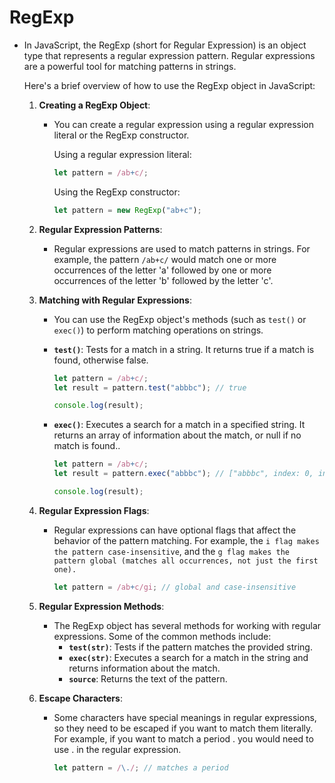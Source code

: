 # RegExp

- In JavaScript, the RegExp (short for Regular Expression) is an object type that represents a regular expression pattern. Regular expressions are a powerful tool for matching patterns in strings.

  Here's a brief overview of how to use the RegExp object in JavaScript:

  1.  **Creating a RegExp Object**:

      - You can create a regular expression using a regular expression literal or the RegExp constructor.

        Using a regular expression literal:

        ```javascript
        let pattern = /ab+c/;
        ```

        Using the RegExp constructor:

        ```javascript
        let pattern = new RegExp("ab+c");
        ```

  2.  **Regular Expression Patterns**:

      - Regular expressions are used to match patterns in strings. For example, the pattern `/ab+c/` would match one or more occurrences of the letter 'a' followed by one or more occurrences of the letter 'b' followed by the letter 'c'.

  3.  **Matching with Regular Expressions**:

      - You can use the RegExp object's methods (such as `test()` or `exec()`) to perform matching operations on strings.
      - **`test()`**: Tests for a match in a string. It returns true if a match is found, otherwise false.

        ```javascript
        let pattern = /ab+c/;
        let result = pattern.test("abbbc"); // true

        console.log(result);
        ```

      - **`exec()`**: Executes a search for a match in a specified string. It returns an array of information about the match, or null if no match is found..

        ```javascript
        let pattern = /ab+c/;
        let result = pattern.exec("abbbc"); // ["abbbc", index: 0, input: "abbbc", groups: undefined]

        console.log(result);
        ```

  4.  **Regular Expression Flags**:

      - Regular expressions can have optional flags that affect the behavior of the pattern matching. For example, the `i flag makes the pattern case-insensitive`, and the `g flag makes the pattern global (matches all occurrences, not just the first one).`

        ```javascript
        let pattern = /ab+c/gi; // global and case-insensitive
        ```

  5.  **Regular Expression Methods**:

      - The RegExp object has several methods for working with regular expressions. Some of the common methods include:
        - **`test(str)`**: Tests if the pattern matches the provided string.
        - **`exec(str)`**: Executes a search for a match in the string and returns information about the match.
        - **`source`**: Returns the text of the pattern.

  6.  **Escape Characters**:

      - Some characters have special meanings in regular expressions, so they need to be escaped if you want to match them literally. For example, if you want to match a period . you would need to use \. in the regular expression.

        ```javascript
        let pattern = /\./; // matches a period
        ```
